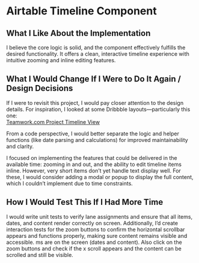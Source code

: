 # Airtable Timeline Component

## What I Like About the Implementation

I believe the core logic is solid, and the component effectively fulfills the desired functionality. It offers a clean, interactive timeline experience with intuitive zooming and inline editing features.

## What I Would Change If I Were to Do It Again / Design Decisions

If I were to revisit this project, I would pay closer attention to the design details. For inspiration, I looked at some Dribbble layouts—particularly this one:  
[Teamwork.com Project Timeline View](https://dribbble.com/shots/25439137-Teamwork-com-Project-Timeline-View)

From a code perspective, I would better separate the logic and helper functions (like date parsing and calculations) for improved maintainability and clarity.

I focused on implementing the features that could be delivered in the available time: zooming in and out, and the ability to edit timeline items inline. However, very short items don’t yet handle text display well. For these, I would consider adding a modal or popup to display the full content, which I couldn’t implement due to time constraints.

## How I Would Test This If I Had More Time

I would write unit tests to verify lane assignments and ensure that all items, dates, and content render correctly on screen. Additionally, I’d create interaction tests for the zoom buttons to confirm the horizontal scrollbar appears and functions properly, making sure content remains visible and accessible.
ms are on the screen (dates and content). Also click on the zoom buttons and check if the x scroll appears and the content can be scrolled and still be visible.

